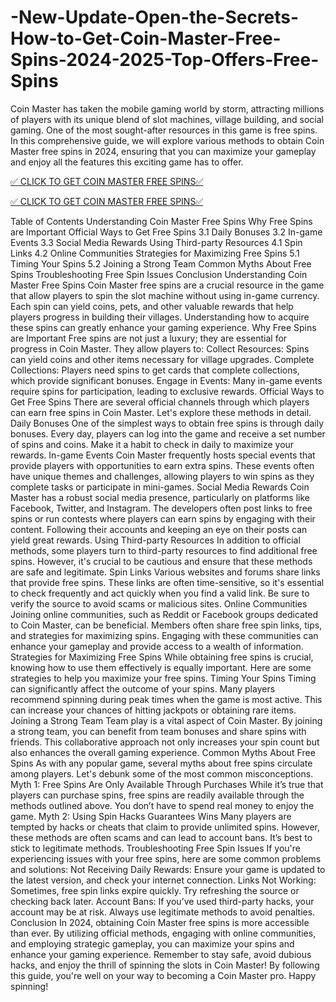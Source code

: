 # -New-Update-Open-the-Secrets-How-to-Get-Coin-Master-Free-Spins-2024-2025-Top-Offers-Free-Spins
Coin Master has taken the mobile gaming world by storm, attracting millions of players with its unique blend of slot machines, village building, and social gaming. One of the most sought-after resources in this game is free spins. In this comprehensive guide, we will explore various methods to obtain Coin Master free spins in 2024, ensuring that you can maximize your gameplay and enjoy all the features this exciting game has to offer.

[✅ CLICK TO GET COIN MASTER FREE SPINS✅](https://offerzons.com/coin-master/)

[✅ CLICK TO GET COIN MASTER FREE SPINS✅](https://offerzons.com/coin-master/)


Table of Contents
Understanding Coin Master Free Spins
Why Free Spins are Important
Official Ways to Get Free Spins
3.1 Daily Bonuses
3.2 In-game Events
3.3 Social Media Rewards
Using Third-party Resources
4.1 Spin Links
4.2 Online Communities
Strategies for Maximizing Free Spins
5.1 Timing Your Spins
5.2 Joining a Strong Team
Common Myths About Free Spins
Troubleshooting Free Spin Issues
Conclusion
Understanding Coin Master Free Spins
Coin Master free spins are a crucial resource in the game that allow players to spin the slot machine without using in-game currency. Each spin can yield coins, pets, and other valuable rewards that help players progress in building their villages. Understanding how to acquire these spins can greatly enhance your gaming experience.
Why Free Spins are Important
Free spins are not just a luxury; they are essential for progress in Coin Master. They allow players to:
Collect Resources: Spins can yield coins and other items necessary for village upgrades.
Complete Collections: Players need spins to get cards that complete collections, which provide significant bonuses.
Engage in Events: Many in-game events require spins for participation, leading to exclusive rewards.
Official Ways to Get Free Spins
There are several official channels through which players can earn free spins in Coin Master. Let's explore these methods in detail.
Daily Bonuses
One of the simplest ways to obtain free spins is through daily bonuses. Every day, players can log into the game and receive a set number of spins and coins. Make it a habit to check in daily to maximize your rewards.
In-game Events
Coin Master frequently hosts special events that provide players with opportunities to earn extra spins. These events often have unique themes and challenges, allowing players to win spins as they complete tasks or participate in mini-games.
Social Media Rewards
Coin Master has a robust social media presence, particularly on platforms like Facebook, Twitter, and Instagram. The developers often post links to free spins or run contests where players can earn spins by engaging with their content. Following their accounts and keeping an eye on their posts can yield great rewards.
Using Third-party Resources
In addition to official methods, some players turn to third-party resources to find additional free spins. However, it's crucial to be cautious and ensure that these methods are safe and legitimate.
Spin Links
Various websites and forums share links that provide free spins. These links are often time-sensitive, so it's essential to check frequently and act quickly when you find a valid link. Be sure to verify the source to avoid scams or malicious sites.
Online Communities
Joining online communities, such as Reddit or Facebook groups dedicated to Coin Master, can be beneficial. Members often share free spin links, tips, and strategies for maximizing spins. Engaging with these communities can enhance your gameplay and provide access to a wealth of information.
Strategies for Maximizing Free Spins
While obtaining free spins is crucial, knowing how to use them effectively is equally important. Here are some strategies to help you maximize your free spins.
Timing Your Spins
Timing can significantly affect the outcome of your spins. Many players recommend spinning during peak times when the game is most active. This can increase your chances of hitting jackpots or obtaining rare items.
Joining a Strong Team
Team play is a vital aspect of Coin Master. By joining a strong team, you can benefit from team bonuses and share spins with friends. This collaborative approach not only increases your spin count but also enhances the overall gaming experience.
Common Myths About Free Spins
As with any popular game, several myths about free spins circulate among players. Let's debunk some of the most common misconceptions.
Myth 1: Free Spins Are Only Available Through Purchases
While it’s true that players can purchase spins, free spins are readily available through the methods outlined above. You don’t have to spend real money to enjoy the game.
Myth 2: Using Spin Hacks Guarantees Wins
Many players are tempted by hacks or cheats that claim to provide unlimited spins. However, these methods are often scams and can lead to account bans. It’s best to stick to legitimate methods.
Troubleshooting Free Spin Issues
If you're experiencing issues with your free spins, here are some common problems and solutions:
Not Receiving Daily Rewards: Ensure your game is updated to the latest version, and check your internet connection.
Links Not Working: Sometimes, free spin links expire quickly. Try refreshing the source or checking back later.
Account Bans: If you’ve used third-party hacks, your account may be at risk. Always use legitimate methods to avoid penalties.
Conclusion
In 2024, obtaining Coin Master free spins is more accessible than ever. By utilizing official methods, engaging with online communities, and employing strategic gameplay, you can maximize your spins and enhance your gaming experience. Remember to stay safe, avoid dubious hacks, and enjoy the thrill of spinning the slots in Coin Master!
By following this guide, you're well on your way to becoming a Coin Master pro. Happy spinning!
